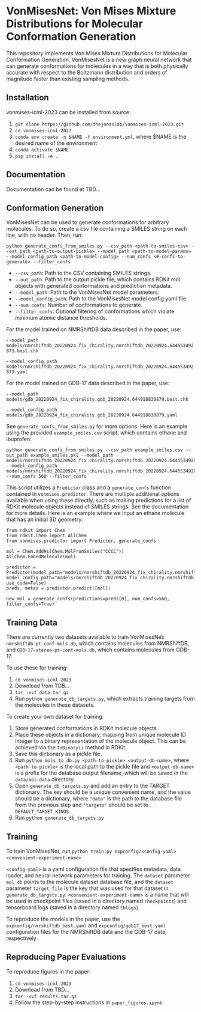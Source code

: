 # VonMisesNet: Von Mises Mixture Distributions for Molecular Conformation Generation 

This repository implements Von Mises Mixture Distributions for Molecular Conformation Generation. VonMisesNet is a new 
graph neural network that can generate conformations for molecules in a way that is both physically accurate with 
respect to the Boltzmann distribution and orders of magnitude faster than existing sampling methods.  


## Installation
vonmises-icml-2023 can be installed from source:
1. ```git clone https://github.com/thejonaslab/vonmises-icml-2023.git```
2. ```cd vonmises-icml-2023```
3. ```conda env create -n $NAME -f environment.yml```, where $NAME is the desired name of the environment
4. ```conda activate $NAME```
5. ```pip install -e .```

## Documentation
Documentation can be found at TBD...

## Conformation Generation
VonMisesNet can be used to generate conformations for arbitrary molecules. To do so, create a csv file containing a 
SMILES string on each line, with no header. Then, run:

```
python generate_confs_from_smiles.py --csv_path <path-to-smiles-csv> --out_path <path-to-output-pickle> --model_path <path-to-model-params> --model_config_path <path-to-model-config> --num_confs <#-confs-to-generate> --filter_confs
```

- ```--csv_path```: Path to the CSV containing SMILES strings.
- ```--out_path```: Path to the output pickle file, which contains RDKit mol objects with generated conformations and prediction metadata. 
- ```--model_path```: Path to the VonMisesNet model parameters. 
- ```--model_config_path```: Path to the VonMisesNet model config yaml file.
- ```--num_confs```: Number of conformations to generate.
- ```--filter_confs```: Optional filtering of conformations which violate minimum atomic distance thresholds.

For the model trained on NMRShiftDB data described in the paper, use:

```--model_path models/nmrshiftdb_20220924_fix_chirality.nmrshiftdb_20220924.644553492873.best.chk```

```--model_config_path models/nmrshiftdb_20220924_fix_chirality.nmrshiftdb_20220924.644553492873.yaml``` 


For the model trained on GDB-17 data described in the paper, use:

```--model_path models/gdb_20220924_fix_chirality.gdb_20220924.644918830879.best.chk``` 

```--model_config_path models/gdb_20220924_fix_chirality.gdb_20220924.644918830879.yaml```

See ```generate_confs_from_smiles.py``` for more options. Here is an example using the provided ```example_smiles.csv``` 
script, which contains ethane and ibuprofen:

```
python generate_confs_from_smiles.py --csv_path example_smiles.csv --out_path example_smiles.pkl --model_path models/nmrshiftdb_20220924_fix_chirality.nmrshiftdb_20220924.644553492873.best.chk --model_config_path models/nmrshiftdb_20220924_fix_chirality.nmrshiftdb_20220924.644553492873.yaml --num_confs 560 --filter_confs
```

This script utilizes a ```Predictor``` class and a ```generate_confs``` function contained in ```vonmises.predictor```. 
There are multiple additional options available when using these directly, such as making predictions for a list of 
RDKit molecule objects instead of SMILES strings. See the documentation for more details. Here is an example where we 
input an ethane molecule that has an initial 3D geometry:

```
from rdkit import Chem
from rdkit.Chem import AllChem
from vonmises.predictor import Predictor, generate_confs

mol = Chem.AddHs(Chem.MolFromSmiles("CCCC"))
AllChem.EmbedMolecule(mol)

predictor = Predictor(model_path="models/nmrshiftdb_20220924_fix_chirality.nmrshiftdb_20220924.644553492873.best.chk", model_config_path="models/nmrshiftdb_20220924_fix_chirality.nmrshiftdb_20220924.644553492873.yaml", use_cuda=False)
preds, metas = predictor.predict([mol])

new_mol = generate_confs(predictions=preds[0], num_confs=560, filter_confs=True)
```

## Training Data
There are currently two datasets available to train VonMisesNet: ```nmrshiftdb-pt-conf-mols.db```, which contains 
molecules from NMRShiftDB, and ```GDB-17-stereo-pt-conf-mols.db```, which contains molecules from GDB-17. 

To use these for training:
1. ```cd vonmises-icml-2023```
2. Download from TDB... 
3. ```tar -xvf data.tar.gz```
4. Run ```python generate_db_targets.py```, which extracts training targets from the molecules in these datasets.

To create your own dataset for training:
1. Store generated conformations in RDKit molecule objects.
2. Place these objects in a dictionary, mapping from unique molecule ID integer to a binary representation of the 
molecule object. This can be achieved via the ```ToBinary()``` method in RDKit. 
3. Save this dictionary as a pickle file.
4. Run ```python mols_to_db.py <path-to-pickle> <output-db-name>```, where ```<path-to-pickle>``` is the local path to 
the pickle file and ```<output-db-name>``` is a prefix for the database output filename, which will be saved in the 
```data/mol-data``` directory.
5. Open ```generate_db_targets.py``` and add an entry to the TARGET dictionary. The key should be a unique convenient 
name, and the value should be a dictionary, where ```"data"``` is the path to the database file from the previous step 
and ```"targets"``` should be set to ```DEFAULT_TARGET_KINDS```.
6. Run ```python generate_db_targets.py```

## Training
To train VonMisesNet, run ```python train.py expconfig/<config-yaml> <convenient-experiment-name>```. 

```<config-yaml>``` is a yaml configuration file that specifies metadata, data loader, and neural network parameters 
for training. The ```dataset``` parameter ```mol_db``` points to the molecule dataset database file, and the 
```dataset ``` parameter ```target_file``` is the key that was used for that dataset in ```generate_db_targets.py```. 
```<convenient-experiment-name>``` is a name that will be used in checkpoint files (saved in a directory named 
```checkpoints```) and tensorboard logs (saved in a directory named ```tblogs```).  

To reproduce the models in the paper, use the ```expconfig/nmrshiftdb_best.yaml``` and ```expconfig/gdb17_best.yaml``` 
configuration files for the NMRShiftDB data and the GDB-17 data, respectively.

## Reproducing Paper Evaluations 
To reproduce figures in the paper:

1. ```cd vonmises-icml-2023```
2. Download from TBD... 
3. ```tar -xvf results.tar.gz```
4. Follow the step-by-step instructions in ```paper_figures.ipynb```.
